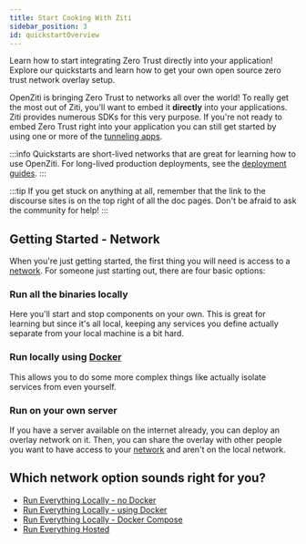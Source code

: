 ```yaml
---
title: Start Cooking With Ziti
sidebar_position: 3
id: quickstartOverview
---
```


Learn how to start integrating Zero Trust directly into your application! Explore our quickstarts and learn how to
get your own open source zero trust network overlay setup.

OpenZiti is bringing Zero Trust to networks all over the world! To really get the most out of Ziti, you'll want to embed
it **directly** into your applications. Ziti provides numerous SDKs for this very purpose. If you're not ready to embed
Zero Trust right into your application you can still get started by using one or more of the
[tunneling apps](/learn/core-concepts/clients/choose.mdx).

:::info
Quickstarts are short-lived networks that are great for learning how to use OpenZiti. For long-lived production deployments, see the [deployment guides](/deployments/20-controller/10-overview.mdx).
:::

:::tip 
If you get stuck on anything at all, remember that the link to the discourse sites is on the top right of all the doc
pages. Don't be afraid to ask the community for help!
:::

## Getting Started - Network

When you're just getting started, the first thing you will need is access to a
[network](/learn/introduction/index.mdx). For someone just starting out, there are four basic options:

### Run all the binaries locally

Here you'll start and stop components on your own. This is great for learning but since it's all local, keeping any
services you define actually separate from your local machine is a bit hard.

### Run locally using [Docker](https://www.docker.com)

This allows you to do some more complex things like actually isolate services from even yourself.

### Run on your own server

If you have a server available on the internet already, you can deploy an overlay network on it. Then, you can share the
overlay with other people you want to have access to your [network](/learn/introduction/index.mdx) and aren't on the local network.

## Which network option sounds right for you?

* [Run Everything Locally - no Docker](./network/local-no-docker)
* [Run Everything Locally - using Docker](./network/local-with-docker)
* [Run Everything Locally - Docker Compose](./network/local-docker-compose)
* [Run Everything Hosted](./network/hosted.mdx)
